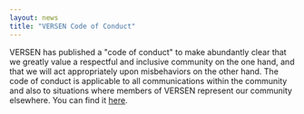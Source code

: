 ```yaml
---
layout: news
title: "VERSEN Code of Conduct"
---
```


VERSEN has published a "code of conduct" to make abundantly clear that we greatly value a respectful and inclusive community on the one hand, and that we will act appropriately upon misbehaviors on the other hand. The code of conduct is applicable to all communications within the community and also to situations where members of VERSEN represent our community elsewhere. You can find it [here](https://www.versen.nl/contents/about/code-of-conduct).
